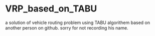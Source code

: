 # VRP_based_on_TABU
a solution of vehicle routing problem using TABU algorithem based on another person on github. sorry for not recording his name.
